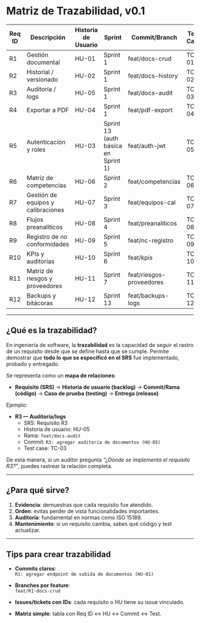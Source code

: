# Matriz de Trazabilidad, v0.1

| Req ID | Descripción | Historia de Usuario | Sprint | Commit/Branch | Test Case |
|--------|-------------|---------------------|--------|---------------|-----------|
| R1 | Gestión documental | HU-01 | Sprint 1 | feat/docs-crud | TC-01 |
| R2 | Historial / versionado | HU-02 | Sprint 1 | feat/docs-history | TC-02 |
| R3 | Auditoría / logs | HU-05 | Sprint 1 | feat/docs-audit | TC-03 |
| R4 | Exportar a PDF | HU-04 | Sprint 1 | feat/pdf-export | TC-04 |
| R5 | Autenticación y roles | HU-03 | Sprint 13 (auth básica en Sprint 1) | feat/auth-jwt | TC-05 |
| R6 | Matriz de competencias | HU-06 | Sprint 2 | feat/competencias | TC-06 |
| R7 | Gestión de equipos y calibraciones | HU-07 | Sprint 3 | feat/equipos-cal | TC-07 |
| R8 | Flujos preanalíticos | HU-08 | Sprint 4 | feat/preanaliticos | TC-08 |
| R9 | Registro de no conformidades | HU-09 | Sprint 5 | feat/nc-registro | TC-09 |
| R10 | KPIs y auditorías | HU-10 | Sprint 6 | feat/kpis | TC-10 |
| R11 | Matriz de riesgos y proveedores | HU-11 | Sprint 7 | feat/riesgos-proveedores | TC-11 |
| R12 | Backups y bitácoras | HU-12 | Sprint 13 | feat/backups-logs | TC-12 |

---

## ¿Qué es la trazabilidad?

En ingeniería de software, la **trazabilidad** es la capacidad de seguir el rastro de un requisito desde que se define hasta que se cumple. Permite demostrar que **todo lo que se especificó en el SRS** fue implementado, probado y entregado.

Se representa como un **mapa de relaciones**:

- **Requisito (SRS)** → **Historia de usuario (backlog)** → **Commit/Rama (código)** → **Caso de prueba (testing)** → **Entrega (release)**

Ejemplo:
- **R3 — Auditoría/logs**
  - SRS: Requisito R3
  - Historia de usuario: HU-05
  - Rama: `feat/docs-audit`
  - Commit: `R3: agregar auditoría de documentos (HU-05)`
  - Test case: TC-03

De esta manera, si un auditor pregunta *“¿Dónde se implementa el requisito R3?”*, puedes rastrear la relación completa.

---

## ¿Para qué sirve?
1. **Evidencia**: demuestras que cada requisito fue atendido.  
2. **Orden**: evitas perder de vista funcionalidades importantes.  
3. **Auditoría**: fundamental en normas como ISO 15189.  
4. **Mantenimiento**: si un requisito cambia, sabes qué código y test actualizar.

---

## Tips para crear trazabilidad
- **Commits claros**:  
  `R1: agregar endpoint de subida de documentos (HU-01)`

- **Branches por feature**:  
  `feat/R1-docs-crud`

- **Issues/tickets con IDs**: cada requisito o HU tiene su issue vinculado.

- **Matriz simple**: tabla con Req ID ↔ HU ↔ Commit ↔ Test.
